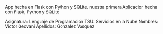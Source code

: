 App hecha en Flask con Python y SQLite.
nuestra primera Aplicacion hecha con Flask, Python y SQLite

Asignatura: Lenguaje de Programación
TSU: Servicios en la Nube
Nombres: Victor Geovani Apellidos: Gonzalez Vasquez

